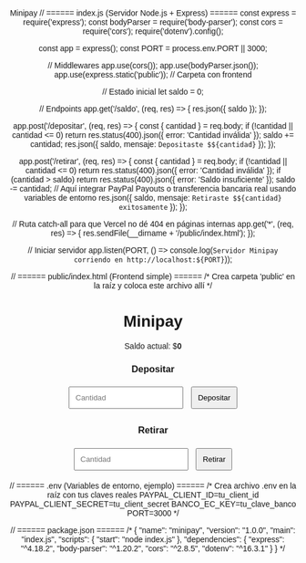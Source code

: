 Minipay
// ====== index.js (Servidor Node.js + Express) ======
const express = require('express');
const bodyParser = require('body-parser');
const cors = require('cors');
require('dotenv').config();

const app = express();
const PORT = process.env.PORT || 3000;

// Middlewares
app.use(cors());
app.use(bodyParser.json());
app.use(express.static('public')); // Carpeta con frontend

// Estado inicial
let saldo = 0;

// Endpoints
app.get('/saldo', (req, res) => {
  res.json({ saldo });
});

app.post('/depositar', (req, res) => {
  const { cantidad } = req.body;
  if (!cantidad || cantidad <= 0) return res.status(400).json({ error: 'Cantidad inválida' });
  saldo += cantidad;
  res.json({ saldo, mensaje: `Depositaste $${cantidad}` });
});

app.post('/retirar', (req, res) => {
  const { cantidad } = req.body;
  if (!cantidad || cantidad <= 0) return res.status(400).json({ error: 'Cantidad inválida' });
  if (cantidad > saldo) return res.status(400).json({ error: 'Saldo insuficiente' });
  saldo -= cantidad;
  // Aquí integrar PayPal Payouts o transferencia bancaria real usando variables de entorno
  res.json({ saldo, mensaje: `Retiraste $${cantidad} exitosamente` });
});

// Ruta catch-all para que Vercel no dé 404 en páginas internas
app.get('*', (req, res) => {
  res.sendFile(__dirname + '/public/index.html');
});

// Iniciar servidor
app.listen(PORT, () => console.log(`Servidor Minipay corriendo en http://localhost:${PORT}`));


// ====== public/index.html (Frontend simple) ======
/*
Crea carpeta 'public' en la raíz y coloca este archivo allí
*/

<!DOCTYPE html>
<html lang="es">
<head>
<meta charset="UTF-8">
<title>Minipay</title>
<style>
body { font-family: Arial; text-align: center; margin: 50px; }
input, button { padding: 10px; margin: 5px; }
#saldo { font-weight: bold; }
</style>
</head>
<body>
<h1>Minipay</h1>
<p>Saldo actual: $<span id="saldo">0</span></p>

<h3>Depositar</h3>
<input type="number" id="depositar" placeholder="Cantidad">
<button onclick="depositar()">Depositar</button>

<h3>Retirar</h3>
<input type="number" id="retirar" placeholder="Cantidad">
<button onclick="retirar()">Retirar</button>

<p id="mensaje"></p>

<script>
async function actualizarSaldo() {
  const res = await fetch('/saldo');
  const data = await res.json();
  document.getElementById('saldo').innerText = data.saldo;
}

async function depositar() {
  const cantidad = parseFloat(document.getElementById('depositar').value);
  const res = await fetch('/depositar', {
    method: 'POST',
    headers: { 'Content-Type': 'application/json' },
    body: JSON.stringify({ cantidad })
  });
  const data = await res.json();
  if(data.error) document.getElementById('mensaje').innerText = data.error;
  else { actualizarSaldo(); document.getElementById('mensaje').innerText = data.mensaje; }
}

async function retirar() {
  const cantidad = parseFloat(document.getElementById('retirar').value);
  const res = await fetch('/retirar', {
    method: 'POST',
    headers: { 'Content-Type': 'application/json' },
    body: JSON.stringify({ cantidad })
  });
  const data = await res.json();
  if(data.error) document.getElementById('mensaje').innerText = data.error;
  else { actualizarSaldo(); document.getElementById('mensaje').innerText = data.mensaje; }
}

actualizarSaldo();
</script>
</body>
</html>


// ====== .env (Variables de entorno, ejemplo) ======
/*
Crea archivo .env en la raíz con tus claves reales
PAYPAL_CLIENT_ID=tu_client_id
PAYPAL_CLIENT_SECRET=tu_client_secret
BANCO_EC_KEY=tu_clave_banco
PORT=3000
*/

// ====== package.json ======
/*
{
  "name": "minipay",
  "version": "1.0.0",
  "main": "index.js",
  "scripts": {
    "start": "node index.js"
  },
  "dependencies": {
    "express": "^4.18.2",
    "body-parser": "^1.20.2",
    "cors": "^2.8.5",
    "dotenv": "^16.3.1"
  }
}
*/
